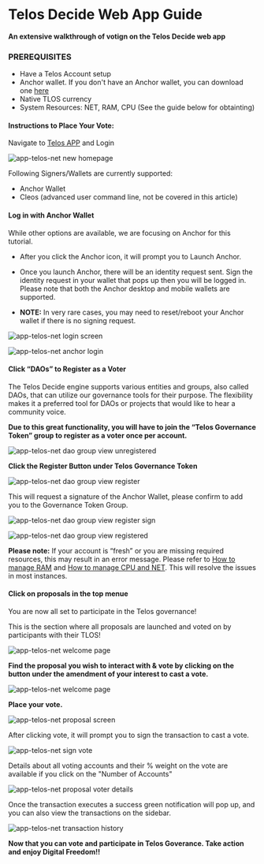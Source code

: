 # Telos Decide Web App Guide

__An extensive walkthrough of votign on the Telos Decide web app__

### PREREQUISITES

- Have a Telos Account setup
- Anchor wallet. If you don't have an Anchor wallet, you can download one [here](https://greymass.com/en/anchor/)
- Native TLOS currency
- System Resources: NET, RAM, CPU (See the guide below for obtainting)

#### Instructions to Place Your Vote: 

Navigate to [Telos APP](https://app.telos.net/) and Login

![app-telos-net new homepage](https://user-images.githubusercontent.com/39388424/191970241-6af4f236-65cc-4901-a246-205e89b95f29.png)

Following Signers/Wallets are currently supported:
- Anchor Wallet
- Cleos (advanced user command line, not be covered in this article)

#### Log in with Anchor Wallet   
While other options are available, we are focusing on Anchor for this tutorial.  

- After you click the Anchor icon, it will prompt you to Launch Anchor.  
- Once you launch Anchor, there will be an identity request sent. Sign the identity request in your wallet that pops up then you will be logged in. Please note that both the Anchor desktop and mobile wallets are supported.

- __NOTE:__ In very rare cases, you may need to reset/reboot your Anchor wallet if there is no signing request.

![app-telos-net login screen](https://user-images.githubusercontent.com/39388424/191970340-33fa6f86-3801-47a1-8cc4-bdef12814c33.png)

![app-telos-net anchor login](https://user-images.githubusercontent.com/39388424/191970354-f5a41611-4343-4956-99be-6a5e937c2bd5.png)

#### Click “DAOs” to Register as a Voter

The Telos Decide engine supports various entities and groups, also called DAOs, that can utilize our governance tools for their purpose. The flexibility makes it a preferred tool for DAOs or projects that would like to hear a community voice.

__Due to this great functionality, you will have to join the “Telos Governance Token” group to register as a voter once per account.__

![app-telos-net dao group view unregistered](https://user-images.githubusercontent.com/39388424/191971608-cc5a945e-1518-4fc8-b45a-0133fa4878be.png)

__Click the Register Button under Telos Governance Token__

![app-telos-net dao group view register](https://user-images.githubusercontent.com/39388424/191971675-eb01e472-0721-4b3e-88e1-a18efa68621c.png)

This will request a signature of the Anchor Wallet, please confirm to add you to the Governance Token Group.

![app-telos-net dao group view register sign](https://user-images.githubusercontent.com/39388424/191971851-643fb53a-5af0-49d5-92e1-011d03d42bff.png)

![app-telos-net dao group view registered](https://user-images.githubusercontent.com/39388424/191972049-3bdc665a-343b-4301-91f8-fffe206e7e69.png)

__Please note:__ If your account is “fresh” or you are missing required resources, this may result in an error message. Please refer to [How to manage RAM](https://github.com/telosnetwork/telos-docs/blob/master/docs/learn/resource_management_guide/ram.md) and [How to manage CPU and NET](https://github.com/telosnetwork/telos-docs/blob/master/docs/learn/resource_management_guide/cpu-net.md). This will resolve the issues in most instances.

#### Click on proposals in the top menue

You are now all set to participate in the Telos governance!

This is the section where all proposals are launched and voted on by participants with their TLOS!

![app-telos-net welcome page](https://user-images.githubusercontent.com/39388424/191972276-e0e7e6f6-a1ad-441b-813d-ef868499417b.png)

__Find the proposal you wish to interact with & vote by clicking on the button under the amendment of your interest to cast a vote.__

![app-telos-net welcome page](https://user-images.githubusercontent.com/39388424/191972351-7be5781f-f1eb-4e75-b2ce-adcf02ae8153.png)

__Place your vote.__

![app-telos-net proposal screen](https://user-images.githubusercontent.com/39388424/191972400-a6c34346-dc4b-4d4a-813a-5cf058aa1548.png)

After clicking vote, it will prompt you to sign the transaction to cast a vote.

![app-telos-net sign vote](https://user-images.githubusercontent.com/39388424/191972660-9d845350-968f-4500-8aa3-e2f78b486c70.png)

Details about all voting accounts and their % weight on the vote are available if you click on the "Number of Accounts"

![app-telos-net proposal voter details](https://user-images.githubusercontent.com/39388424/191972471-2132c70c-65a5-48bd-baec-0542a62d611a.png)

Once the transaction executes a success green notification will pop up, and you can also view the transactions on the sidebar.

![app-telos-net transaction history](https://user-images.githubusercontent.com/39388424/191972591-5ffaa28c-f38e-46ae-bc1f-0f0dae21080e.png)

__Now that you can vote and participate in Telos Goverance. Take action and enjoy Digital Freedom!!__
